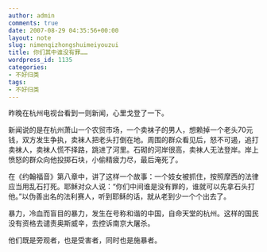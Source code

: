 ```yaml
---
author: admin
comments: true
date: 2007-08-29 04:35:56+00:00
layout: note
slug: nimenqizhongshuimeiyouzui
title: 你们其中谁没有罪……
wordpress_id: 1135
categories:
- 不好归类
tags:
- 不好归类
---
```


昨晚在杭州电视台看到一则新闻，心里戈登了一下。

新闻说的是在杭州萧山一个农贸市场，一个卖袜子的男人，想赖掉一个老头70元钱，双方发生争执，卖袜人把老头打倒在地。周围的群众看见后，怒不可遏，追打卖袜人，卖袜人慌不择路，跳进了河里。石砌的河岸很高，卖袜人无法登岸。岸上愤怒的群众向他投掷石块，小偷精疲力尽，最后淹死了。

在《约翰福音》第八章中，讲了这样一个故事：一个妓女被抓住，按照摩西的法律应当用乱石打死。耶稣对众人说：“你们中间谁是没有罪的，谁就可以先拿石头打他。”以伪善出名的法利赛人，听到耶稣的话，就从老到少一个个出去了。

暴力，冷血而盲目的暴力，发生在号称和谐的中国，自命天堂的杭州。这样的国民没有资格去谴责奥斯威辛，去控诉南京大屠杀。

他们既是旁观者，也是受害者，同时也是施暴者。


